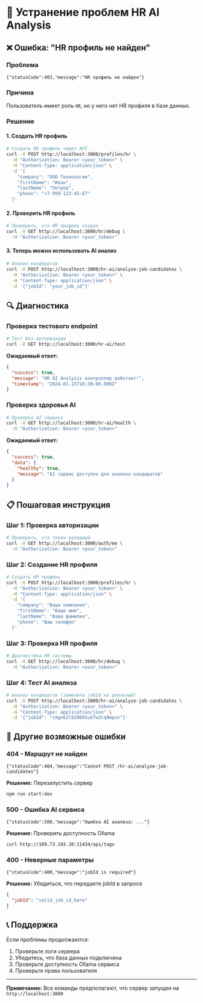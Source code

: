 # 🔧 Устранение проблем HR AI Analysis

## ❌ Ошибка: "HR профиль не найден"

### Проблема
```
{"statusCode":403,"message":"HR профиль не найден"}
```

### Причина
Пользователь имеет роль `HR`, но у него нет HR профиля в базе данных.

### Решение

#### 1. Создать HR профиль
```bash
# Создать HR профиль через API
curl -X POST http://localhost:3000/profiles/hr \
  -H "Authorization: Bearer <your_token>" \
  -H "Content-Type: application/json" \
  -d '{
    "company": "ООО Технологии",
    "firstName": "Иван",
    "lastName": "Петров",
    "phone": "+7-999-123-45-67"
  }'
```

#### 2. Проверить HR профиль
```bash
# Проверить, что HR профиль создан
curl -X GET http://localhost:3000/hr/debug \
  -H "Authorization: Bearer <your_token>"
```

#### 3. Теперь можно использовать AI анализ
```bash
# Анализ кандидатов
curl -X POST http://localhost:3000/hr-ai/analyze-job-candidates \
  -H "Authorization: Bearer <your_token>" \
  -H "Content-Type: application/json" \
  -d '{"jobId": "your_job_id"}'
```

## 🔍 Диагностика

### Проверка тестового endpoint
```bash
# Тест без авторизации
curl -X GET http://localhost:3000/hr-ai/test
```

**Ожидаемый ответ:**
```json
{
  "success": true,
  "message": "HR AI Analysis контроллер работает!",
  "timestamp": "2024-01-15T10:30:00.000Z"
}
```

### Проверка здоровья AI
```bash
# Проверка AI сервиса
curl -X GET http://localhost:3000/hr-ai/health \
  -H "Authorization: Bearer <your_token>"
```

**Ожидаемый ответ:**
```json
{
  "success": true,
  "data": {
    "healthy": true,
    "message": "AI сервис доступен для анализа кандидатов"
  }
}
```

## 📋 Пошаговая инструкция

### Шаг 1: Проверка авторизации
```bash
# Проверить, что токен валидный
curl -X GET http://localhost:3000/auth/me \
  -H "Authorization: Bearer <your_token>"
```

### Шаг 2: Создание HR профиля
```bash
# Создать HR профиль
curl -X POST http://localhost:3000/profiles/hr \
  -H "Authorization: Bearer <your_token>" \
  -H "Content-Type: application/json" \
  -d '{
    "company": "Ваша компания",
    "firstName": "Ваше имя",
    "lastName": "Ваша фамилия",
    "phone": "Ваш телефон"
  }'
```

### Шаг 3: Проверка HR профиля
```bash
# Диагностика HR системы
curl -X GET http://localhost:3000/hr/debug \
  -H "Authorization: Bearer <your_token>"
```

### Шаг 4: Тест AI анализа
```bash
# Анализ кандидатов (замените jobId на реальный)
curl -X POST http://localhost:3000/hr-ai/analyze-job-candidates \
  -H "Authorization: Bearer <your_token>" \
  -H "Content-Type: application/json" \
  -d '{"jobId": "cmgx62l920001ukfw2cq9mpxx"}'
```

## 🚨 Другие возможные ошибки

### 404 - Маршрут не найден
```
{"statusCode":404,"message":"Cannot POST /hr-ai/analyze-job-candidates"}
```

**Решение:** Перезапустить сервер
```bash
npm run start:dev
```

### 500 - Ошибка AI сервиса
```
{"statusCode":500,"message":"Ошибка AI анализа: ..."}
```

**Решение:** Проверить доступность Ollama
```bash
curl http://109.73.193.10:11434/api/tags
```

### 400 - Неверные параметры
```
{"statusCode":400,"message":"jobId is required"}
```

**Решение:** Убедиться, что передаете jobId в запросе
```json
{
  "jobId": "valid_job_id_here"
}
```

## 📞 Поддержка

Если проблемы продолжаются:

1. Проверьте логи сервера
2. Убедитесь, что база данных подключена
3. Проверьте доступность Ollama сервиса
4. Проверьте права пользователя

---

**Примечание:** Все команды предполагают, что сервер запущен на `http://localhost:3000`
